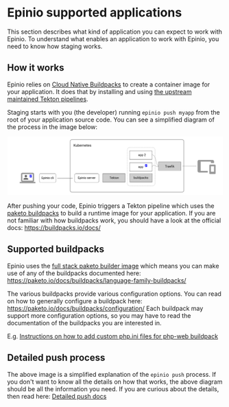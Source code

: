 # Epinio supported applications

This section describes what kind of application you can expect to work with Epinio.
To understand what enables an application to work with Epinio, you need to know how staging works.


## How it works

Epinio relies on [Cloud Native Buildpacks](https://buildpacks.io/) to create a container image for your
application. It does that by installing and using [the upstream maintained Tekton pipelines](https://github.com/tektoncd/catalog/tree/main/task/buildpacks).

Staging starts with you (the developer) running `epinio push myapp` from the root of your application source code.
You can see a simplified diagram of the process in the image below:

![epinio-push-simplified](epinio-push-simple.svg?raw=true "Epinio push")

After pushing your code, Epinio triggers a Tekton pipeline which uses the [paketo buildpacks](https://paketo.io/) to build a runtime image for your application.
If you are not familiar with how buildpacks work, you should have a look at the official docs: https://buildpacks.io/docs/

## Supported buildpacks

Epinio uses the [full stack paketo builder image](https://github.com/paketo-buildpacks/full-stack-release) which means you can make use of any of the buildpacks
documented here: https://paketo.io/docs/buildpacks/language-family-buildpacks/

The various buildpacks provide various configuration options. You can read on how to generally configure a buildpack here: https://paketo.io/docs/buildpacks/configuration/
Each buildpack may support more configuration options, so you may have to read the documentation of the buildpacks you are interested in.

E.g. [Instructions on how to add custom php.ini files for php-web buildpack](https://github.com/paketo-buildpacks/php-web#configuring-custom-ini-files)

## Detailed push process

The above image is a simplified explanation of the `epinio push` process. If you don't want to know all the details on how that works, the above diagram should
be all the information you need. If you are curious about the details, then read here: [Detailed push docs](/docs/user/explanations/detailed-push-process.md)
